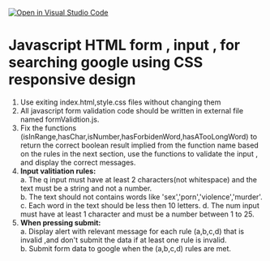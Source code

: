 [![Open in Visual Studio Code](https://classroom.github.com/assets/open-in-vscode-f059dc9a6f8d3a56e377f745f24479a46679e63a5d9fe6f495e02850cd0d8118.svg)](https://classroom.github.com/online_ide?assignment_repo_id=6442922&assignment_repo_type=AssignmentRepo)
# Javascript HTML form , input , for searching google using CSS responsive design
1. Use exiting index.html,style.css files without changing them<br/>
2. All javascript form validation code should be written in external file named formValidtion.js.<br/>
3. Fix the functions (isInRange,hasChar,isNumber,hasForbidenWord,hasATooLongWord) to return the correct boolean result implied from the function name based on the rules in the next section, use the functions to validate the input , and display the correct messages.
4. <b>Input valitiation rules:</b><br/>
a. The q input must have at least 2 characters(not whitespace) and the text must be a string and not a number.<br/>
b. The text should not contains words like 'sex','porn','violence','murder'.
c. Each word in the text should be less then 10 letters.
d. The num input must have at least 1 character and must be a number between 1 to 25.<br/>
5.  <b>When pressing submit:</b><br/>
a. Display alert with relevant message for each rule (a,b,c,d) that is invalid ,and don't submit the data if at least one rule is invalid.<br/>
b. Submit form data to google when the (a,b,c,d) rules are met.